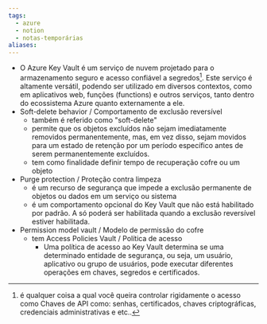 ```yaml
---
tags:
  - azure
  - notion
  - notas-temporárias
aliases:
---
```

* O Azure Key Vault é um serviço de nuvem projetado para o armazenamento seguro e acesso confiável a segredos[^1]. Este serviço é altamente versátil, podendo ser utilizado em diversos contextos, como em aplicativos web, funções (functions) e outros serviços, tanto dentro do ecossistema Azure quanto externamente a ele.
* Soft-delete behavior / Comportamento de exclusão reversível 
	* também é referido como "soft-delete"
	* permite que os objetos excluídos não sejam imediatamente removidos permanentemente, mas, em vez disso, sejam movidos para um estado de retenção por um período específico antes de serem permanentemente excluídos.
	* tem como finalidade definir tempo de recuperação cofre ou um objeto 
* Purge protection / Proteção contra limpeza
	* é um recurso de segurança que impede a exclusão permanente de objetos ou dados em um serviço ou sistema
	* é um comportamento opcional do Key Vault que não está habilitado por padrão. A só poderá ser habilitada quando a exclusão reversível estiver habilitada.
* Permission model vault / Modelo de permissão do cofre 
	* tem Access Policies Vault / Política de acesso
		* Uma política de acesso ao Key Vault determina se uma determinado entidade de segurança, ou seja, um usuário, aplicativo ou grupo de usuários, pode executar diferentes operações em chaves, segredos e certificados.
	
		


[^1]: é qualquer coisa a qual você queira controlar rigidamente o acesso como Chaves de API como: senhas, certificados, chaves criptográficas, credenciais administrativas e etc..